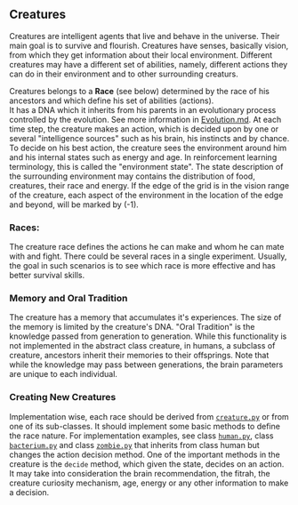 ## Creatures

Creatures are intelligent agents that live and behave in the universe. 
Their main goal is to survive and flourish.
Creatures have senses, basically vision, from which they get information about their local environment.
Different creatures may have a different set of abilities, namely, different actions they can do in their environment and to  other surrounding creaturs.

Creatures belongs to a **Race** (see below) determined by the race of his ancestors and which define his set of abilities (actions).  
It has a DNA which it inherits from his parents in an evolutionary process controlled by the evolution.
See more information in [Evolution.md](/docs/Evolution.md).
At each time step, the creature makes an action, which is decided upon by one or several "intelligence sources" such as his brain, his instincts and by chance.
To decide on his best action, the creature sees the environment around him and his internal states such as energy and age. 
In reinforcement learning terminology, this is called the "environment state".
The state description of the surrounding environment may contains the distribution of food, creatures, their race and energy.
If the edge of the grid is in the vision range of the creature, each aspect of the environment in the location of the edge and beyond, will be marked by (-1).

### Races:
The creature race defines the actions he can make and whom he can mate with and fight.
There could be several races in a single experiment.
Usually, the goal in such scenarios is to see which race is more effective and has better survival skills. 


### Memory and Oral Tradition
The creature has a memory that accumulates it's experiences.
The size of the memory is limited by the creature's DNA. 
"Oral Tradition" is the knowledge passed from generation to generation.
While this functionality is not implemented in the abstract class creature, in humans, a subclass of creature, ancestors inherit their memories to their offsprings.
Note that while the knowledge may pass between generations, the brain parameters are unique to each individual.


### Creating New Creatures
Implementation wise, each race should be derived from  [`creature.py`](/creatures/creature.py) or from one of its sub-classes.
It should implement some basic methods to define the race nature.
For implementation examples, see class [`human.py`](/creatures/human.py), class [`bacterium.py`](/creatures/bacterium.py) and class [`zombie.py`](/creatures/zombie.py) that inherits from class human but changes the action decision method.
One of the important methods in the creature is the `decide` method, which given the state, decides on an action.
It may take into consideration the brain recommendation, the fitrah, the creature curiosity mechanism, age, energy or any other information to make a decision.
